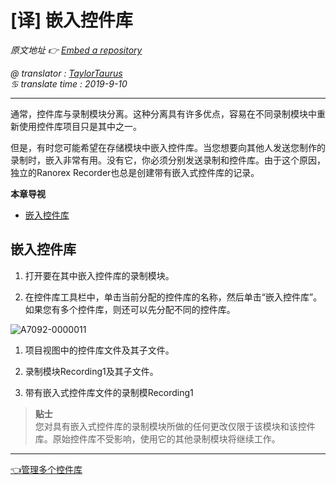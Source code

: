# [译] 嵌入控件库

*原文地址 👉 [Embed a repository][0]*

*@ translator : [TaylorTaurus](https://github.com/taylortaurus)*    
*♋ translate time : 2019-9-10*    

---

通常，控件库与录制模块分离。这种分离具有许多优点，容易在不同录制模块中重新使用控件库项目只是其中之一。

但是，有时您可能希望在存储模块中嵌入控件库。当您想要向其他人发送您制作的录制时，嵌入非常有用。没有它，你必须分别发送录制和控件库。由于这个原因，独立的Ranorex Recorder也总是创建带有嵌入式控件库的记录。

**本章导视**

- [嵌入控件库](#嵌入控件库)


## 嵌入控件库

1. 打开要在其中嵌入控件库的录制模块。

2. 在控件库工具栏中，单击当前分配的控件库的名称，然后单击“嵌入控件库”。如果您有多个控件库，则还可以先分配不同的控件库。


![A7092-0000011](https://gitee.com/taylortaurus/RX_UserGuide_GitBook_Picbed/raw/master/Repository/A7092-0000011.png)

1. 项目视图中的控件库文件及其子文件。

2. 录制模块Recording1及其子文件。

3. 带有嵌入式控件库文件的录制模Recording1

>**贴士**          
您对具有嵌入式控件库的录制模块所做的任何更改仅限于该模块和该控件库。原始控件库不受影响，使用它的其他录制模块将继续工作。

---



[👈管理多个控件库][1]




[0]: https://www.ranorex.com/help/latest/ranorex-studio-fundamentals/repository/embedded-repositories/
[1]:.\Manage-multiple-repositories.html